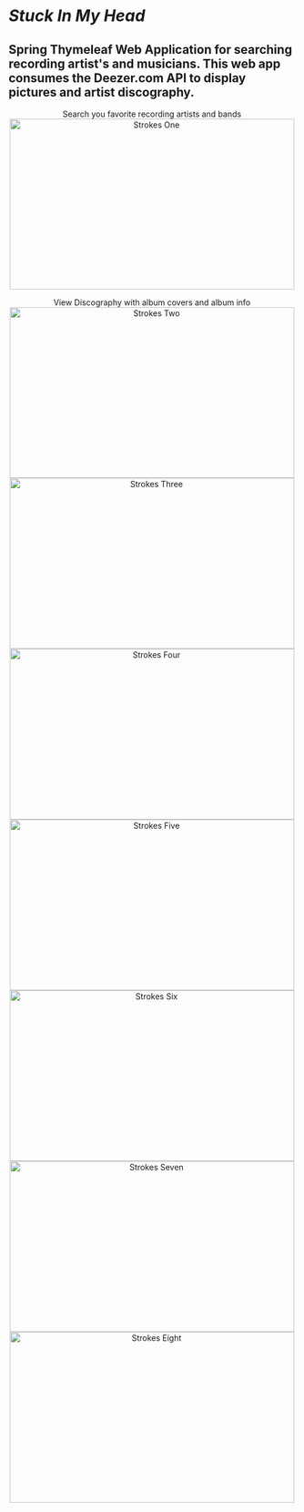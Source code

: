 
# _Stuck In My Head_

## Spring Thymeleaf Web Application for searching recording artist's and musicians. This web app consumes the Deezer.com API to display pictures and artist discography. 

<div align="center">
<label for="one">Search you favorite recording artists and bands</label>
<img src="https://github.com/HarryDulaney/open-data-web-app/blob/master/img/one.png" height="300" width="500" id="one" alt="Strokes One"><br>

<label for="two">View Discography with album covers and album info</label>
<img src="https://github.com/HarryDulaney/open-data-web-app/blob/master/img/two.png" id="two" height="300" width="500" alt="Strokes Two">
<img src="https://github.com/HarryDulaney/open-data-web-app/blob/master/img/three.png" height="300" width="500" alt="Strokes Three">
<img src="https://github.com/HarryDulaney/open-data-web-app/blob/master/img/four.png" height="300" width="500" alt="Strokes Four">
<img src="https://github.com/HarryDulaney/open-data-web-app/blob/master/img/five.png" height="300" width="500" alt="Strokes Five">
<img src="https://github.com/HarryDulaney/open-data-web-app/blob/master/img/six.png" height="300" width="500" alt="Strokes Six">
<img src="https://github.com/HarryDulaney/open-data-web-app/blob/master/img/seven.png" height="300" width="500" alt="Strokes Seven">
<img src="https://github.com/HarryDulaney/open-data-web-app/blob/master/img/eight.png" height="300" width="500" alt="Strokes Eight">

</div>
